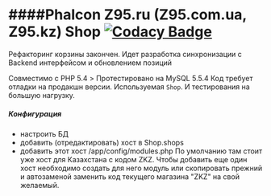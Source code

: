 ####Phalcon Z95.ru (Z95.com.ua, Z95.kz) Shop
[![Codacy Badge](https://www.codacy.com/project/badge/0de281474c6049aab9df132a36d9da1f)](https://www.codacy.com/public/stanisov/Phalcon)
=======

Рефакторинг корзины закончен.
Идет разработка синхронизации с Backend  интерфейсом и обновлением позиций

Совместимо с PHP 5.4 > 
Протестировано на MySQL 5.5.4 
Код требует отладки на продакшн версии. Используемая `Shop`. И тестирования на большую нагрузку.

##### Конфигурация
- настроить БД
- добавить (отредактировать) хост в Shop.shops
- добавить этот хост /app/config/modules.php
По умолчанию там стоит уже хост для Казахстана с кодом ZKZ.
Чтобы добавить еще один хост необходимо создать для него модуль или скопировать прежний и автозаменой заменить код текущего магазина "ZKZ" на свой желаемый.
